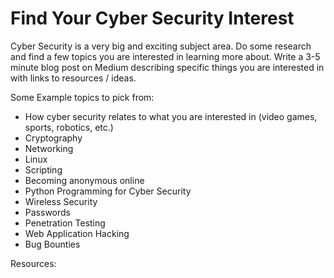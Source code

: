 # Find Your Cyber Security Interest

Cyber Security is a very big and exciting subject area. Do some research and find a few topics you are interested in learning more about. Write a 3-5 minute blog post on Medium describing specific things you are interested in with links to resources / ideas.


Some Example topics to pick from:

  - How cyber security relates to what you are interested in (video games, sports, robotics, etc.)
  - Cryptography
  - Networking
  - Linux
  - Scripting
  - Becoming anonymous online
  - Python Programming for Cyber Security
  - Wireless Security
  - Passwords
  - Penetration Testing
  - Web Application Hacking
  - Bug Bounties
  

Resources:





